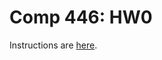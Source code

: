 Comp 446: HW0
====

Instructions are [here]([https://docs.google.com/document/d/1tnm3cz2UwEf3ulnyRyd7MWVVQujRHXbxlYGWit54YEg/edit?usp=sharing](https://docs.google.com/document/d/1CJJvuZTuR8jNdvTBi9q96U-EckoikfjKCWWpyXMk--I/edit?tab=t.0)).
